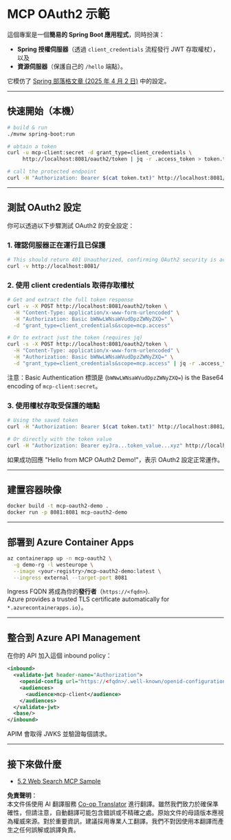 <!--
CO_OP_TRANSLATOR_METADATA:
{
  "original_hash": "9dc0d1fc8ddcd9426558f0d200894951",
  "translation_date": "2025-06-02T12:06:16+00:00",
  "source_file": "05-AdvancedTopics/mcp-oauth2-demo/README.md",
  "language_code": "tw"
}
-->
# MCP OAuth2 示範

這個專案是一個**簡易的 Spring Boot 應用程式**，同時扮演：

* **Spring 授權伺服器**（透過 `client_credentials` 流程發行 JWT 存取權杖），以及  
* **資源伺服器**（保護自己的 `/hello` 端點）。

它模仿了 [Spring 部落格文章 (2025 年 4 月 2 日)](https://spring.io/blog/2025/04/02/mcp-server-oauth2) 中的設定。

---

## 快速開始（本機）

```bash
# build & run
./mvnw spring-boot:run

# obtain a token
curl -u mcp-client:secret -d grant_type=client_credentials \
     http://localhost:8081/oauth2/token | jq -r .access_token > token.txt

# call the protected endpoint
curl -H "Authorization: Bearer $(cat token.txt)" http://localhost:8081/hello
```

---

## 測試 OAuth2 設定

你可以透過以下步驟測試 OAuth2 的安全設定：

### 1. 確認伺服器正在運行且已保護

```bash
# This should return 401 Unauthorized, confirming OAuth2 security is active
curl -v http://localhost:8081/
```

### 2. 使用 client credentials 取得存取權杖

```bash
# Get and extract the full token response
curl -v -X POST http://localhost:8081/oauth2/token \
  -H "Content-Type: application/x-www-form-urlencoded" \
  -H "Authorization: Basic bWNwLWNsaWVudDpzZWNyZXQ=" \
  -d "grant_type=client_credentials&scope=mcp.access"

# Or to extract just the token (requires jq)
curl -s -X POST http://localhost:8081/oauth2/token \
  -H "Content-Type: application/x-www-form-urlencoded" \
  -H "Authorization: Basic bWNwLWNsaWVudDpzZWNyZXQ=" \
  -d "grant_type=client_credentials&scope=mcp.access" | jq -r .access_token > token.txt
```

注意：Basic Authentication 標頭是 (`bWNwLWNsaWVudDpzZWNyZXQ=`) is the Base64 encoding of `mcp-client:secret`。

### 3. 使用權杖存取受保護的端點

```bash
# Using the saved token
curl -H "Authorization: Bearer $(cat token.txt)" http://localhost:8081/hello

# Or directly with the token value
curl -H "Authorization: Bearer eyJra...token_value...xyz" http://localhost:8081/hello
```

如果成功回應 "Hello from MCP OAuth2 Demo!"，表示 OAuth2 設定正常運作。

---

## 建置容器映像

```bash
docker build -t mcp-oauth2-demo .
docker run -p 8081:8081 mcp-oauth2-demo
```

---

## 部署到 **Azure Container Apps**

```bash
az containerapp up -n mcp-oauth2 \
  -g demo-rg -l westeurope \
  --image <your-registry>/mcp-oauth2-demo:latest \
  --ingress external --target-port 8081
```

Ingress FQDN 將成為你的**發行者**（`https://<fqdn>`).  
Azure provides a trusted TLS certificate automatically for `*.azurecontainerapps.io`）。

---

## 整合到 **Azure API Management**

在你的 API 加入這個 inbound policy：

```xml
<inbound>
  <validate-jwt header-name="Authorization">
    <openid-config url="https://<fqdn>/.well-known/openid-configuration"/>
    <audiences>
      <audience>mcp-client</audience>
    </audiences>
  </validate-jwt>
  <base/>
</inbound>
```

APIM 會取得 JWKS 並驗證每個請求。

---

## 接下來做什麼

- [5.2 Web Search MCP Sample](../web-search-mcp/README.md)

**免責聲明**：  
本文件係使用 AI 翻譯服務 [Co-op Translator](https://github.com/Azure/co-op-translator) 進行翻譯。雖然我們致力於確保準確性，但請注意，自動翻譯可能包含錯誤或不精確之處。原始文件的母語版本應視為權威來源。對於重要資訊，建議採用專業人工翻譯。我們不對因使用本翻譯而產生之任何誤解或誤譯負責。